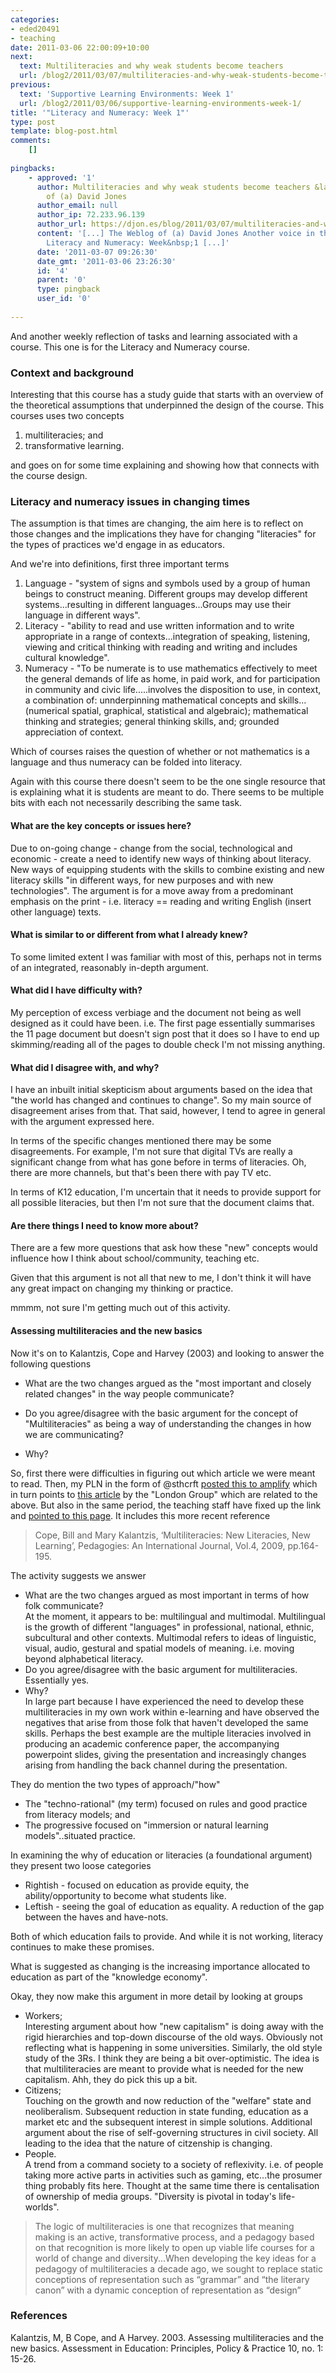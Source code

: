 ```yaml
---
categories:
- eded20491
- teaching
date: 2011-03-06 22:00:09+10:00
next:
  text: Multiliteracies and why weak students become teachers
  url: /blog2/2011/03/07/multiliteracies-and-why-weak-students-become-teachers/
previous:
  text: 'Supportive Learning Environments: Week 1'
  url: /blog2/2011/03/06/supportive-learning-environments-week-1/
title: '"Literacy and Numeracy: Week 1"'
type: post
template: blog-post.html
comments:
    []
    
pingbacks:
    - approved: '1'
      author: Multiliteracies and why weak students become teachers &laquo; The Weblog
        of (a) David Jones
      author_email: null
      author_ip: 72.233.96.139
      author_url: https://djon.es/blog/2011/03/07/multiliteracies-and-why-weak-students-become-teachers/
      content: '[...] The Weblog of (a) David Jones Another voice in the blogosphere    &laquo;
        Literacy and Numeracy: Week&nbsp;1 [...]'
      date: '2011-03-07 09:26:30'
      date_gmt: '2011-03-06 23:26:30'
      id: '4'
      parent: '0'
      type: pingback
      user_id: '0'
    
---
```

And another weekly reflection of tasks and learning associated with a course. This one is for the Literacy and Numeracy course.

### Context and background

Interesting that this course has a study guide that starts with an overview of the theoretical assumptions that underpinned the design of the course. This courses uses two concepts

1. multiliteracies; and
2. transformative learning.

and goes on for some time explaining and showing how that connects with the course design.

### Literacy and numeracy issues in changing times

The assumption is that times are changing, the aim here is to reflect on those changes and the implications they have for changing "literacies" for the types of practices we'd engage in as educators.

And we're into definitions, first three important terms

1. Language - "system of signs and symbols used by a group of human beings to construct meaning. Different groups may develop different systems...resulting in different languages...Groups may use their language in different ways".
2. Literacy - "ability to read and use written information and to write appropriate in a range of contexts...integration of speaking, listening, viewing and critical thinking with reading and writing and includes cultural knowledge".
3. Numeracy - "To be numerate is to use mathematics effectively to meet the general demands of life as home, in paid work, and for participation in community and civic life.....involves the disposition to use, in context, a combination of: unnderpinning mathematical concepts and skills...(numerical spatial, graphical, statistical and algebraic); mathematical thinking and strategies; general thinking skills, and; grounded appreciation of context.

Which of courses raises the question of whether or not mathematics is a language and thus numeracy can be folded into literacy.

Again with this course there doesn't seem to be the one single resource that is explaining what it is students are meant to do. There seems to be multiple bits with each not necessarily describing the same task.

#### What are the key concepts or issues here?

Due to on-going change - change from the social, technological and economic - create a need to identify new ways of thinking about literacy. New ways of equipping students with the skills to combine existing and new literacy skills "in different ways, for new purposes and with new technologies". The argument is for a move away from a predominant emphasis on the print - i.e. literacy == reading and writing English (insert other language) texts.

#### What is similar to or different from what I already knew?

To some limited extent I was familiar with most of this, perhaps not in terms of an integrated, reasonably in-depth argument.

#### What did I have difficulty with?

My perception of excess verbiage and the document not being as well designed as it could have been. i.e. The first page essentially summarises the 11 page document but doesn't sign post that it does so I have to end up skimming/reading all of the pages to double check I'm not missing anything.

#### What did I disagree with, and why?

I have an inbuilt initial skepticism about arguments based on the idea that "the world has changed and continues to change". So my main source of disagreement arises from that. That said, however, I tend to agree in general with the argument expressed here.

In terms of the specific changes mentioned there may be some disagreements. For example, I'm not sure that digital TVs are really a significant change from what has gone before in terms of literacies. Oh, there are more channels, but that's been there with pay TV etc.

In terms of K12 education, I'm uncertain that it needs to provide support for all possible literacies, but then I'm not sure that the document claims that.

#### Are there things I need to know more about?

There are a few more questions that ask how these "new" concepts would influence how I think about school/community, teaching etc.

Given that this argument is not all that new to me, I don't think it will have any great impact on changing my thinking or practice.

mmmm, not sure I'm getting much out of this activity.

#### Assessing multiliteracies and the new basics

Now it's on to Kalantzis, Cope and Harvey (2003) and looking to answer the following questions

- What are the two changes argued as the "most important and closely related changes" in the way people communicate?  
    
- Do you agree/disagree with the basic argument for the concept of "Multiliteracies" as being a way of understanding the changes in how we are communicating?  
    
- Why?  
    

So, first there were difficulties in figuring out which article we were meant to read. Then, my PLN in the form of @sthcrft [posted this to amplify](http://sthcrft.amplify.com/2011/03/04/a-pedagogy-of-multiliteracies/) which in turn points to [this article](http://wwwstatic.kern.org/filer/blogWrite44ManilaWebsite/paul/articles/A_Pedagogy_of_Multiliteracies_Designing_Social_Futures.htm) by the "London Group" which are related to the above. But also in the same period, the teaching staff have fixed up the link and [pointed to this page](http://newlearningonline.com/multiliteracies/references/). It includes this more recent reference

> Cope, Bill and Mary Kalantzis, ‘Multiliteracies: New Literacies, New Learning’, Pedagogies: An International Journal, Vol.4, 2009, pp.164-195.

The activity suggests we answer

- What are the two changes argued as most important in terms of how folk communicate?  
    At the moment, it appears to be: multilingual and multimodal. Multilingual is the growth of different "languages" in professional, national, ethnic, subcultural and other contexts. Multimodal refers to ideas of linguistic, visual, audio, gestural and spatial models of meaning. i.e. moving beyond alphabetical literacy.
- Do you agree/disagree with the basic argument for multiliteracies.  
    Essentially yes.
- Why?  
    In large part because I have experienced the need to develop these multiliteracies in my own work within e-learning and have observed the negatives that arise from those folk that haven't developed the same skills. Perhaps the best example are the multiple literacies involved in producing an academic conference paper, the accompanying powerpoint slides, giving the presentation and increasingly changes arising from handling the back channel during the presentation.

They do mention the two types of approach/"how"

- The "techno-rational" (my term) focused on rules and good practice from literacy models; and
- The progressive focused on "immersion or natural learning models"..situated practice.

In examining the why of education or literacies (a foundational argument) they present two loose categories

- Rightish - focused on education as provide equity, the ability/opportunity to become what students like.
- Leftish - seeing the goal of education as equality. A reduction of the gap between the haves and have-nots.

Both of which education fails to provide. And while it is not working, literacy continues to make these promises.

What is suggested as changing is the increasing importance allocated to education as part of the "knowledge economy".

Okay, they now make this argument in more detail by looking at groups

- Workers;  
    Interesting argument about how "new capitalism" is doing away with the rigid hierarchies and top-down discourse of the old ways. Obviously not reflecting what is happening in some universities. Similarly, the old style study of the 3Rs. I think they are being a bit over-optimistic. The idea is that multiliteracies are meant to provide what is needed for the new capitalism. Ahh, they do pick this up a bit.
- Citizens;  
    Touching on the growth and now reduction of the "welfare" state and neoliberalism. Subsequent reduction in state funding, education as a market etc and the subsequent interest in simple solutions. Additional argument about the rise of self-governing structures in civil society. All leading to the idea that the nature of citzenship is changing.
- People.  
    A trend from a command society to a society of reflexivity. i.e. of people taking more active parts in activities such as gaming, etc...the prosumer thing probably fits here. Thought at the same time there is centalisation of ownership of media groups. "Diversity is pivotal in today's life-worlds".

> The logic of multiliteracies is one that recognizes that meaning making is an active, transformative process, and a pedagogy based on that recognition is more likely to open up viable life courses for a world of change and diversity...When developing the key ideas for a pedagogy of multiliteracies a decade ago, we sought to replace static conceptions of representation such as “grammar” and “the literary canon” with a dynamic conception of representation as “design”

### References

Kalantzis, M, B Cope, and A Harvey. 2003. Assessing multiliteracies and the new basics. Assessment in Education: Principles, Policy & Practice 10, no. 1: 15-26.